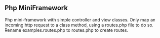 Php MiniFramework
------------------

Php mini-framework with simple controller and view classes. Only map an incoming http request to a class method, using a routes.php file to do so. Rename examples.routes.php to routes.php to create routes.


